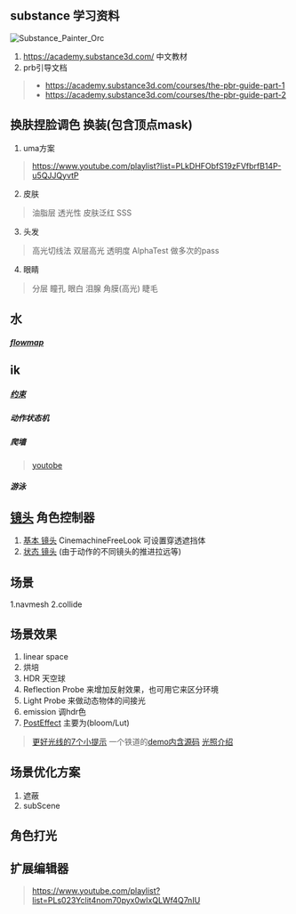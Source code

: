 ## substance 学习资料
![Substance_Painter_Orc](https://support.allegorithmic.com/documentation/spdoc/files/20316164/170459743/2/1536351466340/Substance_Painter_Orc.jpg)
1. https://academy.substance3d.com/ 中文教材
2. prb引导文档
>* https://academy.substance3d.com/courses/the-pbr-guide-part-1
>* https://academy.substance3d.com/courses/the-pbr-guide-part-2


## 换肤捏脸调色 换装(包含顶点mask)
1. uma方案 
> https://www.youtube.com/playlist?list=PLkDHFObfS19zFVfbrfB14P-u5QJJQyvtP
2. 皮肤
>油脂层 透光性 皮肤泛红 SSS
3. 头发
>高光切线法 双层高光 透明度 AlphaTest 做多次的pass
4. 眼睛
>分层 瞳孔 眼白 泪腺 角膜(高光) 睫毛


## 水
##### [flowmap](https://mp.weixin.qq.com/s?__biz=MzIyMzQzNDAyNg==&mid=2247484087&idx=1&sn=b2fa7f5af318785e72cd9428776093f8&chksm=e81f06f2df688fe441a4c7a6db229b69bbcd3de23a07e59670e8a97d41765b1be099e2e7a6cd&scene=21#wechat_redirect)

## ik
##### [约束](https://docs.unity3d.com/Packages/com.unity.animation.rigging@0.2/manual/index.html)
##### 动作状态机

##### 爬墙
>[youtobe](https://www.youtube.com/playlist?list=PL47vwJBRNh1xzEvcLvXoJvjLcr1h0j-1O)
##### 游泳

## [镜头](https://docs.unity3d.com/Packages/com.unity.cinemachine@2.3/manual/index.html) 角色控制器
1. [基本 镜头](https://docs.unity3d.com/Packages/com.unity.cinemachine@2.3/manual/CinemachineFreeLook.html) CinemachineFreeLook 可设置穿透遮挡体
2. [状态 镜头](https://docs.unity3d.com/Packages/com.unity.cinemachine@2.3/manual/CinemachineStateDrivenCamera.html) (由于动作的不同镜头的推进拉远等)

## 场景
1.navmesh
2.collide

## 场景效果
1. linear space
2. 烘培
3. HDR 天空球
4. Reflection Probe 来增加反射效果，也可用它来区分环境
5. Light Probe 来做动态物体的间接光
6. emission 调hdr色
7. [PostEffect](https://docs.unity3d.com/Packages/com.unity.postprocessing@2.1/manual/index.html) 主要为(bloom/Lut) 
>[更好光线的7个小提示](https://lmhpoly.com/7-tips-for-better-lighting-in-unity/)
>一个铁道的[demo内含源码](https://unity3d.com/learn/tutorials/s/creating-believable-visuals?_ga=2.257319819.1060887464.1557711885-1438279476.1522757191)
>[光照介绍](https://unity3d.com/learn/tutorials/topics/graphics/introduction-lighting-and-rendering?playlist=17102&_ga=2.257319819.1060887464.1557711885-1438279476.1522757191)

## 场景优化方案
1. 遮蔽
2. subScene


## 角色打光


## 扩展编辑器
>https://www.youtube.com/playlist?list=PLs023Yclit4nom70pyx0wIxQLWf4Q7nIU
